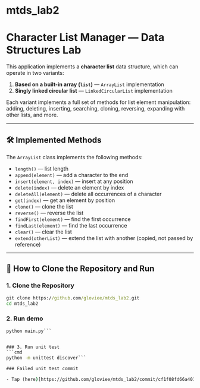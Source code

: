 # mtds_lab2

# Character List Manager — Data Structures Lab

This application implements a **character list** data structure, which can operate in two variants:
1. **Based on a built-in array (`list`)** — `ArrayList` implementation
2. **Singly linked circular list** — `LinkedCircularList` implementation

Each variant implements a full set of methods for list element manipulation: adding, deleting, inserting, searching, cloning, reversing, expanding with other lists, and more.

---

## 🛠 Implemented Methods

The `ArrayList` class implements the following methods:

- `length()` — list length
- `append(element)` — add a character to the end
- `insert(element, index)` — insert at any position
- `delete(index)` — delete an element by index
- `deleteAll(element)` — delete all occurrences of a character
- `get(index)` — get an element by position
- `clone()` — clone the list
- `reverse()` — reverse the list
- `findFirst(element)` — find the first occurrence
- `findLast(element)` — find the last occurrence
- `clear()` — clear the list
- `extend(otherList)` — extend the list with another (copied, not passed by reference)

---

## 🚀 How to Clone the Repository and Run

### 1. Clone the Repository

```cmd
git clone https://github.com/gloviee/mtds_lab2.git
cd mtds_lab2
```

### 2. Run demo
```cmd 
python main.py```


### 3. Run unit test
```cmd
python -m unittest discover```

### Failed unit test commit 

- Tap (here)[https://github.com/gloviee/mtds_lab2/commit/cf1f08fd66a40173ade7f5628471753340eb76a0]